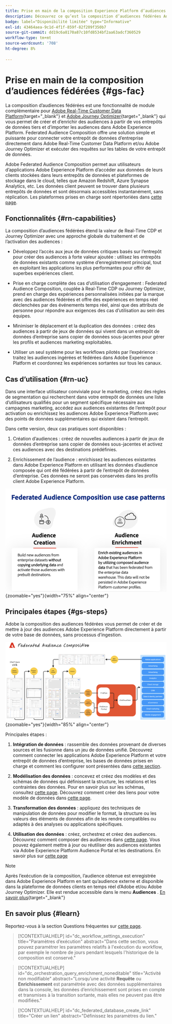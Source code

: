 ```yaml
---
title: Prise en main de la composition Experience Platform d’audiences fédérées
description: Découvrez ce qu’est la composition d’audiences fédérées Adobe et comment l’utiliser dans Adobe Experience Platform
badge: label="Disponibilité limitée" type="Informative"
exl-id: 43464aea-9c1d-4f1f-859f-82f209f350b7
source-git-commit: dd19c6a8170a87c10fd8534bf2aa63adcf360529
workflow-type: tm+mt
source-wordcount: '708'
ht-degree: 8%

---
```


# Prise en main de la composition d’audiences fédérées {#gs-fac}

La composition d’audiences fédérées est une fonctionnalité de module complémentaire pour [Adobe Real-Time Customer Data Platform](https://experienceleague.adobe.com/en/docs/experience-platform/segmentation/home){target="_blank"} et [Adobe Journey Optimizer](https://experienceleague.adobe.com/fr/docs/journey-optimizer/using/ajo-home){target="_blank"} qui vous permet de créer et d’enrichir des audiences à partir de vos entrepôts de données tiers et d’importer les audiences dans Adobe Experience Platform. Federated Audience Composition offre une solution simple et puissante pour connecter votre entrepôt de données d’entreprise directement dans Adobe Real-Time Customer Data Platform et/ou Adobe Journey Optimizer et exécuter des requêtes sur les tables de votre entrepôt de données.

Adobe Federated Audience Composition permet aux utilisateurs d’applications Adobe Experience Platform d’accéder aux données de leurs clients stockées dans leurs entrepôts de données et plateformes de stockage dans le cloud, telles que Amazon Redshift, Azure Synapse Analytics, etc. Les données client peuvent se trouver dans plusieurs entrepôts de données et sont désormais accessibles instantanément, sans réplication. Les plateformes prises en charge sont répertoriées dans [cette page](../connections/federated-db.md#supported-db).

## Fonctionnalités {#rn-capabilities}

La composition d’audiences fédérées étend la valeur de Real-Time CDP et Journey Optimizer avec une approche globale du traitement et de l’activation des audiences :

* Développez l’accès aux jeux de données critiques basés sur l’entrepôt pour créer des audiences à forte valeur ajoutée : utilisez les entrepôts de données existants comme système d’enregistrement principal, tout en exploitant les applications les plus performantes pour offrir de superbes expériences client.

* Prise en charge complète des cas d’utilisation d’engagement : Federated Audience Composition, couplée à Real-Time CDP ou Journey Optimizer, prend en charge des expériences personnalisées initiées par la marque avec des audiences fédérées et offre des expériences en temps réel déclenchées par des événements temps réel, ainsi que des attributs de personne pour répondre aux exigences des cas d’utilisation au sein des équipes.

* Minimiser le déplacement et la duplication des données : créez des audiences à partir de jeux de données qui vivent dans un entrepôt de données d’entreprise sans copier de données sous-jacentes pour gérer les profils et audiences marketing exploitables.

* Utiliser un seul système pour les workflows pilotés par l’expérience : traitez les audiences ingérées et fédérées dans Adobe Experience Platform et coordonnez les expériences sortantes sur tous les canaux.

## Cas d’utilisation {#rn-uc}

Dans une interface utilisateur conviviale pour le marketing, créez des règles de segmentation qui recherchent dans votre entrepôt de données une liste d’utilisateurs qualifiés pour un segment spécifique nécessaire aux campagnes marketing, accédez aux audiences existantes de l’entrepôt pour activation ou enrichissez les audiences Adobe Experience Platform avec des points de données supplémentaires qui existent dans l’entrepôt.

Dans cette version, deux cas pratiques sont disponibles :

1. Création d’audiences : créez de nouvelles audiences à partir de jeux de données d’entreprise sans copier de données sous-jacentes et activez ces audiences avec des destinations prédéfinies. &#x200B;

1. Enrichissement de l’audience : enrichissez les audiences existantes dans Adobe Experience Platform en utilisant les données d’audience composée qui ont été fédérées à partir de l’entrepôt de données d’entreprise. Ces données ne seront pas conservées dans les profils client Adobe Experience Platform.

![diagramme](assets/fac-use-cases.png){zoomable="yes"}{width="75%" align="center"}

## Principales étapes {#gs-steps}

Adobe la composition des audiences fédérées vous permet de créer et de mettre à jour des audiences Adobe Experience Platform directement à partir de votre base de données, sans processus d’ingestion.

![diagramme](assets/steps-diagram.png){zoomable="yes"}{width="85%" align="center"}

Principales étapes :

1. **Intégration de données** : rassemble des données provenant de diverses sources et les fusionne dans un jeu de données unifié. Découvrez comment connecter les applications Adobe Experience Platform et votre entrepôt de données d’entreprise, les bases de données prises en charge et comment les configurer sont présentées dans [cette section](../connections/federated-db.md).

2. **Modélisation des données** : concevez et créez des modèles et des schémas de données qui définissent la structure, les relations et les contraintes des données. Pour en savoir plus sur les schémas, consultez [cette page](../customer/schemas.md). Découvrez comment créer des liens pour votre modèle de données dans [cette page](../data-management/gs-models.md).

3. **Transformation des données** : appliquez des techniques de manipulation de données pour modifier le format, la structure ou les valeurs des éléments de données afin de les rendre compatibles ou adaptés à des analyses ou applications spécifiques.

4. **Utilisation des données** : créez, orchestrez et créez des audiences. Découvrez comment composer des audiences dans [cette page](../compositions/gs-compositions.md). Vous pouvez également mettre à jour ou réutiliser des audiences existantes via Adobe Experience Platform Audience Portal et les destinations. En savoir plus sur [cette page](../connections/destinations.md)

>[!NOTE]
>
>Après l’exécution de la composition, l’audience obtenue est enregistrée dans Adobe Experience Platform en tant qu’audience externe et disponible dans la plateforme de données clients en temps réel d’Adobe et/ou Adobe Journey Optimizer. Elle est rendue accessible dans le menu **Audiences** . [En savoir plus](https://experienceleague.adobe.com/en/docs/experience-platform/segmentation/ui/audience-portal){target="_blank"}

## En savoir plus {#learn}

<!-- Workflow + Workflow activities-->

Reportez-vous à la section Questions fréquentes sur [cette page](faq.md).

>[!CONTEXTUALHELP]
>id="dc_workflow_settings_execution"
>title="Paramètres d’exécution"
>abstract="Dans cette section, vous pouvez paramétrer les paramètres relatifs à l&#39;exécution du workflow, par exemple le nombre de jours pendant lesquels l&#39;historique de la composition est conservé."

>[!CONTEXTUALHELP]
>id="dc_orchestration_query_enrichment_noneditable"
>title="Activité non modifiable"
>abstract="Lorsqu’une activité **Requête** ou **Enrichissement** est paramétrée avec des données supplémentaires dans la console, les données d’enrichissement sont prises en compte et transmises à la transition sortante, mais elles ne peuvent pas être modifiées."

<!-- Create a link -->

>[!CONTEXTUALHELP]
>id="dc_federated_database_create_link"
>title="Créer un lien"
>abstract="Définissez les paramètres du lien."
